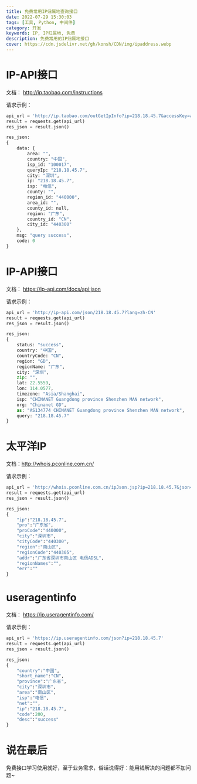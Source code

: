 ```yaml
---
title: 免费常用IP归属地查询接口
date: 2022-07-29 15:30:03
tags: [工具, Python, 中间件]
category: 开发
keywords: IP, IP归属地, 免费
description: 免费常用的IP归属地接口
cover: https://cdn.jsdelivr.net/gh/konsh/CDN/img/ipaddress.webp
---
```


# IP-API接口
文档： http://ip.taobao.com/instructions

请求示例：

```python
api_url = 'http://ip.taobao.com/outGetIpInfo?ip=218.18.45.7&accessKey=alibaba-inc'
result = requests.get(api_url)
res_json = result.json()

res_json:
{
    data: {
        area: "",
        country: "中国",
        isp_id: "100017",
        queryIp: "218.18.45.7",
        city: "深圳",
        ip: "218.18.45.7",
        isp: "电信",
        county: "",
        region_id: "440000",
        area_id: "",
        county_id: null,
        region: "广东",
        country_id: "CN",
        city_id: "440300"
    },
    msg: "query success",
    code: 0
}
```

# IP-API接口
文档： https://ip-api.com/docs/api:json

请求示例：
```python
api_url = 'http://ip-api.com/json/218.18.45.7?lang=zh-CN'
result = requests.get(api_url)
res_json = result.json()

res_json:
{
    status: "success",
    country: "中国",
    countryCode: "CN",
    region: "GD",
    regionName: "广东",
    city: "深圳",
    zip: "",
    lat: 22.5559,
    lon: 114.0577,
    timezone: "Asia/Shanghai",
    isp: "CHINANET Guangdong province Shenzhen MAN network",
    org: "Chinanet GD",
    as: "AS134774 CHINANET Guangdong province Shenzhen MAN network",
    query: "218.18.45.7"
}
```

# 太平洋IP
文档：http://whois.pconline.com.cn/

请求示例：
```python
api_url = 'http://whois.pconline.com.cn/ipJson.jsp?ip=218.18.45.7&json=true'
result = requests.get(api_url)
res_json = result.json()

res_json:
{
    "ip":"218.18.45.7",
    "pro":"广东省",
    "proCode":"440000",
    "city":"深圳市",
    "cityCode":"440300",
    "region":"南山区",
    "regionCode":"440305",
    "addr":"广东省深圳市南山区 电信ADSL",
    "regionNames":"",
    "err":""
}
```

# useragentinfo
文档： https://ip.useragentinfo.com/

请求示例：
```python
api_url = 'https://ip.useragentinfo.com/json?ip=218.18.45.7'
result = requests.get(api_url)
res_json = result.json()

res_json:
{
    "country":"中国",
    "short_name":"CN",
    "province":"广东省",
    "city":"深圳市",
    "area":"南山区",
    "isp":"电信",
    "net":"",
    "ip":"218.18.45.7",
    "code":200,
    "desc":"success"
}
```

# 说在最后
免费接口学习使用就好，至于业务需求，俗话说得好：能用钱解决的问题都不加问题~